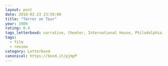 ```yaml
---
layout: post 
date: 2018-02-23 23:59:00
title: "Terror on Tour"
year: 1980
rating: 0.4
tags_letterboxd: narrative, theater, International House, Philadelphia, Exhumed Films, Leah
tags:
  - film
  - review
category: Letterboxd
canonical: https://boxd.it/pjmpP
---
```

